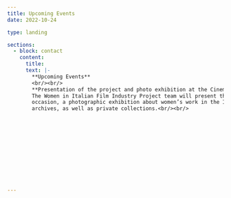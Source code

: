```yaml
---
title: Upcoming Events
date: 2022-10-24

type: landing

sections:    
  - block: contact
    content:
      title: 
      text: |-
        **Upcoming Events**
        <br/><br/>
        **Presentation of the project and photo exhibition at the Cinema Ritrovato Festival 2025**<br/>
        The Women in Italian Film Industry Project team will present the project at the 39th edition of the Cinema Ritrovato festival (June 21st-29th 2025) in Bologna. On the same     
        occasion, a photographic exhibition about women’s work in the Italian cinema, curated by the team, will be displayed. The photos will be sourced from different Italian 
        archives, as well as private collections.<br/><br/>
    


    

     
       
        
      
        
        

--- 
```



